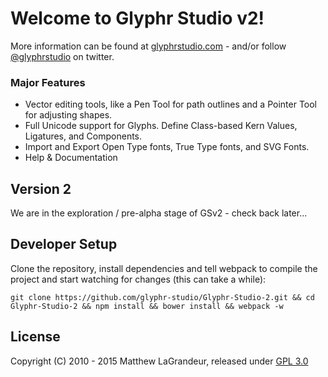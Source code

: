 # Welcome to Glyphr Studio v2!
 More information can be found at [glyphrstudio.com](http://glyphrstudio.com) - and/or
 follow [@glyphrstudio](https://twitter.com/glyphrstudio) on twitter.

### Major Features
- Vector editing tools, like a Pen Tool for path outlines and a Pointer Tool for adjusting shapes.
- Full Unicode support for Glyphs.  Define Class-based Kern Values, Ligatures, and Components.
- Import and Export Open Type fonts, True Type fonts, and SVG Fonts.
- Help & Documentation

## Version 2
We are in the exploration / pre-alpha stage of GSv2 - check back later...

## Developer Setup
Clone the repository, install dependencies and tell webpack to compile the project and start watching for changes (this can take a while):
```
git clone https://github.com/glyphr-studio/Glyphr-Studio-2.git && cd Glyphr-Studio-2 && npm install && bower install && webpack -w
```

## License
 Copyright (C) 2010 - 2015 Matthew LaGrandeur, released under
 [GPL 3.0](https://github.com/mattlag/Glyphr-Studio/blob/master/LICENSE-gpl-3.0.txt)
